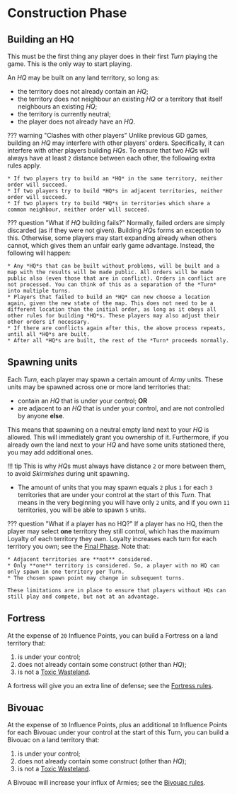 # Construction Phase

## Building an HQ
This must be the first thing any player does in their first *Turn* playing the game. This is the only way to start playing.

An *HQ* may be built on any land territory, so long as:

* the territory does not already contain an *HQ*;
* the territory does not neighbour an existing *HQ* or a territory that itself neighbours an existing *HQ*;
* the territory is currently neutral;
* the player does not already have an *HQ*.

??? warning "Clashes with other players"
    Unlike previous GD games, building an *HQ* may interfere with other players' orders. Specifically, it can interfere with other players building *HQ*s. To ensure that two *HQ*s will always have at least `2` distance between each other, the following extra rules apply.
    
    * If two players try to build an *HQ* in the same territory, neither order will succeed.
    * If two players try to build *HQ*s in adjacent territories, neither order will succeed.
    * If two players try to build *HQ*s in territories which share a common neighbour, neither order will succeed.

??? question "What if *HQ* building fails?"
    Normally, failed orders are simply discarded (as if they were not given). Building *HQ*s forms an exception to this. Otherwise, some players may start expanding already when others cannot, which gives them an unfair early game advantage. Instead, the following will happen:

    * Any *HQ*s that can be built without problems, will be built and a map with the results will be made public. All orders will be made public also (even those that are in conflict). Orders in conflict are not processed. You can think of this as a separation of the *Turn* into multiple turns.
    * Players that failed to build an *HQ* can now choose a location again, given the new state of the map. This does not need to be a different location than the initial order, as long as it obeys all other rules for building *HQ*s. These players may also adjust their other orders if necessary.
    * If there are conflicts again after this, the above process repeats, until all *HQ*s are built.
    * After all *HQ*s are built, the rest of the *Turn* proceeds normally.

## Spawning units
Each *Turn*, each player may spawn a certain amount of *Army* units. These units may be spawned across one or more land territories that:

* contain an *HQ* that is under your control; **OR**
* are adjacent to an *HQ* that is under your control, and are not controlled by anyone **else**.

This means that spawning on a neutral empty land next to your *HQ* is allowed. This will immediately grant you ownership of it. 
Furthermore, if you already own the land next to your *HQ* and have some units stationed there, you may add additional ones.

!!! tip
    This is why *HQ*s must always have distance `2` or more between them, to avoid *Skirmishes* during unit spawning.

* The amount of units that you may spawn equals `2` plus `1` for each `3` territories that are under your control at the start of this *Turn*. That means in the very beginning you will have only `2` units, and if you own `11` territories, you will be able to spawn `5` units.

??? question "What if a player has no HQ?"
    If a player has no HQ, then the player may select **one** territory they still control, which has the maximum Loyalty of each territory they own.
    Loyalty increases each turn for each territory you own; see the [Final Phase](5_final.md).
    Note that:

    * Adjacent territories are **not** considered.
    * Only **one** territory is considered. So, a player with no HQ can only spawn in one territory per Turn.
    * The chosen spawn point may change in subsequent turns.

    These limitations are in place to ensure that players without HQs can still play and compete, but not at an advantage.

## Fortress

At the expense of `20` Influence Points, you can build a Fortress on a land territory that:

1. is under your control;
2. does not already contain some construct (other than *HQ*);
3. is not a [Toxic Wasteland](/phases/1_natural/#toxic-wasteland).

A fortress will give you an extra line of defense; see the [Fortress rules](/phases/4_movement/#fortress).

## Bivouac

At the expense of `30` Influence Points, plus an additional `10` Influence Points for each Bivouac under your control at the start of this Turn, you can build a Bivouac on a land territory that:

1. is under your control;
2. does not already contain some construct (other than *HQ*);
3. is not a [Toxic Wasteland](/phases/1_natural/#toxic-wasteland).

A Bivouac will increase your influx of Armies; see the [Bivouac rules](/phases/1_natural/#bivouac).
